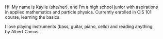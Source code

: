 Hi! My name is Kaylie (she/her), and I'm a high school junior with aspirations in applied mathematics and particle physics. 
Currently enrolled in CIS 101 course, learning the basics. 

I love playing instruments (bass, guitar, piano, cello) and reading anything by Albert Camus. 

<!---
kayc11/kayc11 is a ✨ special ✨ repository because its `README.md` (this file) appears on your GitHub profile.
You can click the Preview link to take a look at your changes.
--->
